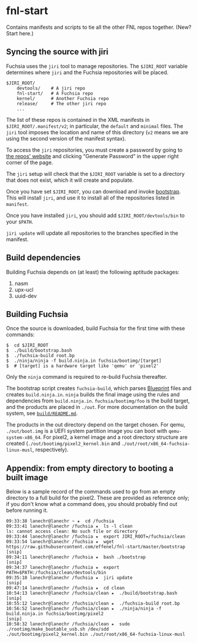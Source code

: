 # fnl-start
Contains manifests and scripts to tie all the other FNL repos together.  (New?
Start here.)


## Syncing the source with jiri
Fuchsia uses the `jiri` tool to manage repositories. The `$JIRI_ROOT` variable
determines where `jiri` and the Fuchsia repositories will be placed.

```
$JIRI_ROOT/
    devtools/    # A jiri repo
    fnl-start/   # A Fuchsia repo
    kernel/      # Another Fuchsia repo
    release/     # The other jiri repo
    ...
```

The list of these repos is contained in the XML manifests in `$JIRI_ROOT/.manifest/v2`;
in particular, the `default` and `minimal` files. The `jiri` tool imposes the location
 and name of this directory (`v2` means we are using the second version of the manifest syntax).

To access the `jiri` repositories, you must create a password by going to
[the repos' website](https://vanadium.googlesource.com) and clicking "Generate
Password" in the upper right corner of the page.

The `jiri` setup will check that the `$JIRI_ROOT` variable is set to a directory
that does not exist, which it will create and populate.

Once you have set `$JIRI_ROOT`, you can download and invoke
[bootstrap](https://raw.githubusercontent.com/effenel/fnl-start/master/bootstrap).
This will install `jiri`, and use it to install all of the repositories listed in
`manifest`.

Once you have installed `jiri`, you should add `$JIRI_ROOT/devtools/bin` to your
`$PATH`.

`jiri update` will update all repositories to the branches specified in the
manifest.

## Build dependencies
Building Fuchsia depends on (at least) the following aptitude packages:
1. nasm
1. upx-ucl
1. uuid-dev

## Building Fuchsia
Once the source is downloaded, build Fuchsia for the first time with these
commands:

```
$  cd $JIRI_ROOT
$  ./build/bootstrap.bash
$  ./fuchsia-build root.bp
$  ./ninja/ninja -f build.ninja.in fuchsia/bootimg/[target]
$  # [target] is a hardware target like 'qemu' or 'pixel2'
```

Only the `ninja` command is required to re-build Fuchsia thereafter.

The bootstrap script creates `fuchsia-build`, which parses
[Blueprint](https://github.com/google/blueprint) files and creates `build.ninja.in`.
`ninja` builds the final image using the rules and dependencies from `build.ninja.in`.
`fuchsia/bootimg/foo` is the build target, and the products are placed in `./out`.
For more documentation on the build system, see
[`build/README.md`](https://github.com/effenel/build/blob/master/README.md).

The products in the out directory depend on the target chosen.  For qemu, `./out/boot.img`
is a UEFI system partition image you can boot with `qemu-system-x86_64`.  For pixel2, a
kernel image and a root directory structure are created (`./out/bootimg/pixel2_kernel.bin`
and `./out/root/x86_64-fuchsia-linux-musl`, respectively).

## Appendix: from empty directory to booting a built image
Below is a sample record of the commands used to go from an empty directory to a
full build for the pixel2.  These are provided as reference only; if you don't know
what a command does, you should probably find out before running it.

```
09:33:38 lanechr@lanechr ~ ★  cd /fuchsia
09:33:41 lanechr@lanechr /fuchsia ★  ls -l clean
ls: cannot access clean: No such file or directory
09:33:44 lanechr@lanechr /fuchsia ★  export JIRI_ROOT=/fuchsia/clean
09:33:54 lanechr@lanechr /fuchsia ★  wget https://raw.githubusercontent.com/effenel/fnl-start/master/bootstrap
[snip]
09:34:11 lanechr@lanechr /fuchsia ★  bash ./bootstrap
[snip]
09:34:37 lanechr@lanechr /fuchsia ★  export PATH=$PATH:/fuchsia/clean/devtools/bin
09:35:18 lanechr@lanechr /fuchsia ★  jiri update
[snip]
09:47:14 lanechr@lanechr /fuchsia ★  cd clean
10:54:13 lanechr@lanechr /fuchsia/clean ★  ./build/bootstrap.bash
[snip]
10:55:12 lanechr@lanechr /fuchsia/clean ★  ./fuchsia-build root.bp
10:56:52 lanechr@lanechr /fuchsia/clean ★  ./ninja/ninja -f build.ninja.in fuchsia/bootimg/pixel2
[snip]
10:58:32 lanechr@lanechr /fuchsia/clean ★  sudo ./rootimg/make_bootable_usb.sh /dev/sdd ./out/bootimg/pixel2_kernel.bin ./out/root/x86_64-fuchsia-linux-musl
```
